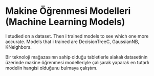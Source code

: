 # Makine Öğrenmesi Modelleri (Machine Learning Models)

I studied on a dataset. Then i trained models to see which one more accurate.
Models that i trained are DecisionTreeC, GaussianNB, KNeighbors.

Bir teknoloji mağazasının sahip olduğu tabletlerle alakalı datasetinin üzerinde makine öğrenmesi modelleriyle çalışarak yaparak en tutarlı modelin hangisi olduğunu bulmaya çalıştım.
